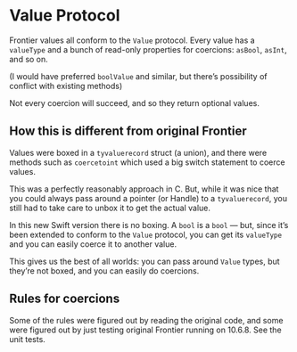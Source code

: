 # Value Protocol

Frontier values all conform to the `Value` protocol. Every value has a `valueType` and a bunch of read-only properties for coercions: `asBool`, `asInt`, and so on.

(I would have preferred `boolValue` and similar, but there’s possibility of conflict with existing methods)

Not every coercion will succeed, and so they return optional values.

## How this is different from original Frontier

Values were boxed in a `tyvaluerecord` struct (a union), and there were methods such as `coercetoint` which used a big switch statement to coerce values.

This was a perfectly reasonably approach in C. But, while it was nice that you could always pass around a pointer (or Handle) to a `tyvaluerecord`, you still had to take care to unbox it to get the actual value.

In this new Swift version there is no boxing. A `bool` is a `bool` — but, since it’s been extended to conform to the `Value` protocol, you can get its `valueType` and you can easily coerce it to another value.

This gives us the best of all worlds: you can pass around `Value` types, but they’re not boxed, and you can easily do coercions.

## Rules for coercions

Some of the rules were figured out by reading the original code, and some were figured out by just testing original Frontier running on 10.6.8. See the unit tests.
